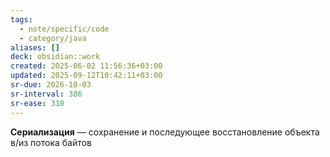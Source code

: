 ```yaml
---
tags:
  - note/specific/code
  - category/java
aliases: []
deck: obsidian::work
created: 2025-06-02 11:56:36+03:00
updated: 2025-09-12T10:42:11+03:00
sr-due: 2026-10-03
sr-interval: 386
sr-ease: 310
---
```


**Сериализация**
—
сохранение и последующее восстановление объекта в/из потока байтов
